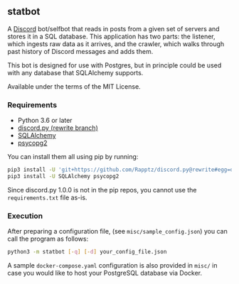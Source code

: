 ## statbot
A [Discord](https://discordapp.com) bot/selfbot that reads in posts from a given set
of servers and stores it in a SQL database. This application has two parts: the
listener, which ingests raw data as it arrives, and the crawler, which walks
through past history of Discord messages and adds them.

This bot is designed for use with Postgres, but in principle could be used
with any database that SQLAlchemy supports.

Available under the terms of the MIT License.

### Requirements
* Python 3.6 or later
* [discord.py (rewrite branch)](https://github.com/Rapptz/discord.py)
* [SQLAlchemy](http://www.sqlalchemy.org/)
* [psycopg2](https://pypi.python.org/pypi/psycopg2)

You can install them all using pip by running:
```sh
pip3 install -U 'git+https://github.com/Rapptz/discord.py@rewrite#egg=discord.py[voice]'
pip3 install -U SQLAlchemy psycopg2
```

Since discord.py 1.0.0 is not in the pip repos, you cannot use the `requirements.txt` file as-is.

### Execution
After preparing a configuration file, (see `misc/sample_config.json`)
you can call the program as follows:
```sh
python3 -m statbot [-q] [-d] your_config_file.json
```

A sample `docker-compose.yaml` configuration is also provided in `misc/` in case you would
like to host your PostgreSQL database via Docker.

